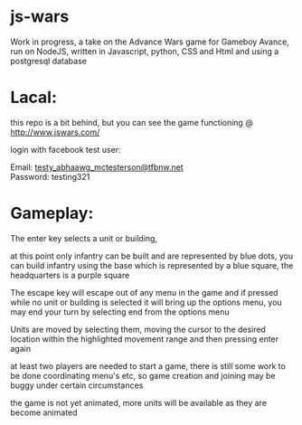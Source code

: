# js-wars
Work in progress, a take on the Advance Wars game for Gameboy Avance, run on NodeJS, written in Javascript, python, CSS and Html and using a postgresql database

Lacal:
========

this repo is a bit behind, but you can see the game functioning @ http://www.jswars.com/

login with facebook test user: 

Email: testy_abhaawg_mctesterson@tfbnw.net  
Password: testing321

Gameplay:
========

The enter key selects a unit or building,

at this point only infantry can be built and are represented by blue dots, you can build infantry using the base which is represented by a blue square, the headquarters is a purple square

The escape key will escape out of any menu in the game and if pressed while no unit or building is selected it will bring up the options menu, you may end your turn by selecting end from the options menu

Units are moved by selecting them, moving the cursor to the desired location within the highlighted movement range and then pressing enter again

at least two players are needed to start a game, there is still some work to be done coordinating menu's etc, so game creation and joining may be buggy under certain circumstances

the game is not yet animated, more units will be available as they are become animated
